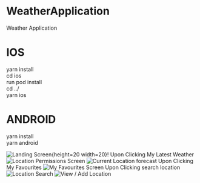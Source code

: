 # WeatherApplication
Weather Application

# IOS
yarn install </br>
cd ios </br>
run pod install  </br>
cd ../ </br>
yarn ios


# ANDROID
yarn install </br>
yarn android

![Landing Screen](android1.jpeg){height=20 width=20}!
Upon Clicking My Latest Weather 
![Location Permissions Screen](android2.jpeg)
![Current Location forecast](android3.jpeg)
Upon Clicking My Favourites
![My Favourites Screen](android4.jpeg)
Upon Clicking search location
![Location Search](android5.jpeg)
![View / Add Location](android5.jpeg)




